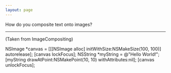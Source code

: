 ```yaml
---
layout: page
---
```


How do you composite text onto images?

----

(Taken from ImageCompositing)
    
NSImage *canvas = [[[NSImage alloc] initWithSize:NSMakeSize(100, 100)] autorelease];
[canvas lockFocus];
NSString *myString = @"Hello World!";
[myString drawAtPoint:NSMakePoint(10, 10) withAttributes:nil];
[canvas unlockFocus];
